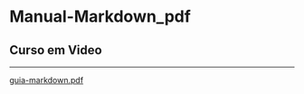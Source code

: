 # Manual-Markdown_pdf
## Curso em Video 
***
[guia-markdown.pdf](https://github.com/user-attachments/files/18662453/guia-markdown.pdf)

